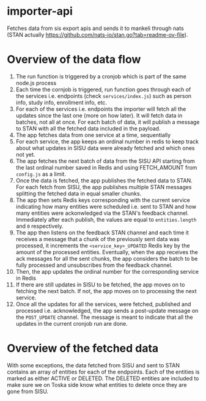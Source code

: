 # importer-api

Fetches data from sis export apis and sends it to mankeli through nats (STAN actually https://github.com/nats-io/stan.go?tab=readme-ov-file).

# Overview of the data flow

1. The run function is triggered by a cronjob which is part of the same node.js process
2. Each time the cornjob is triggered, run function goes through each of the services i.e. endpoints (check `services/index.js`) such as person info, study info, enrollment info, etc.
3. For each of the services i.e. endpoints the importer will fetch all the updates since the last one (more on how later). It will fetch data in batches, not all at once. For each batch of data, it will publish a message to STAN with all the fetched data included in the payload.
4. The app fetches data from one service at a time, sequentially
5. For each service, the app keeps an ordinal number in redis to keep track about what updates in SISU data were already fetched and which ones not yet.
6. The app fetches the next batch of data from the SISU API starting from the last ordinal number saved in Redis and using FETCH_AMOUNT from `config.js` as a limit.
7. Once the data is fetched, the app publishes the fetched data to STAN. For each fetch from SISU, the app publishes multiple STAN messages splitting the fetched data in equal smaller chunks.
8. The app then sets Redis keys corresponding with the current service indicating how many entities were scheduled i.e. sent to STAN and how many entities were ackonwledged via the STAN's feedback channel. Immediately after each publish, the values are equal to `entities.length` and `0` respectively.
9. The app then listens on the feedback STAN channel and each time it receives a message that a chunk of the previously sent data was processed, it increments the `<service_key>_UPDATED` Redis key by the amount of the processed entities. Eventually, when the app receives the ack messages for all the sent chunks, the app considers the batch to be fully processed and unsubscribes from the feedback channel.
10. Then, the app updates the ordinal number for the corresponding service in Redis
11. If there are still updates in SISU to be fetched, the app moves on to fetching the next batch. If not, the app moves on to processing the next service.
12. Once all the updates for all the services, were fetched, published and processed i.e. acknowledged, the app sends a post-update message on the `POST_UPDATE` channel. The message is meant to indicate that all the updates in the current cronjob run are done.

# Overview of the fetched data

With some exceptions, the data fetched from SISU and sent to STAN contains an array of entities for each of the endpoints. Each of the entities is marked as either ACTIVE or DELETED. The DELETED entities are included to make sure we on Toska side know what entities to delete once they are gone from SISU.

